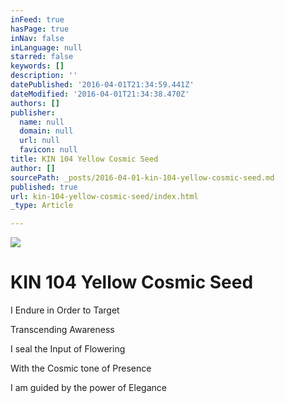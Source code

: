 ```yaml
---
inFeed: true
hasPage: true
inNav: false
inLanguage: null
starred: false
keywords: []
description: ''
datePublished: '2016-04-01T21:34:59.441Z'
dateModified: '2016-04-01T21:34:38.470Z'
authors: []
publisher:
  name: null
  domain: null
  url: null
  favicon: null
title: KIN 104 Yellow Cosmic Seed
author: []
sourcePath: _posts/2016-04-01-kin-104-yellow-cosmic-seed.md
published: true
url: kin-104-yellow-cosmic-seed/index.html
_type: Article

---
```

![](https://the-grid-user-content.s3-us-west-2.amazonaws.com/1639fd63-de0d-4a76-aa86-59017f1e97e4.png)

# KIN 104 Yellow Cosmic Seed

I Endure in Order to Target

Transcending Awareness

I seal the Input of Flowering

With the Cosmic tone of Presence

I am guided by the power of Elegance